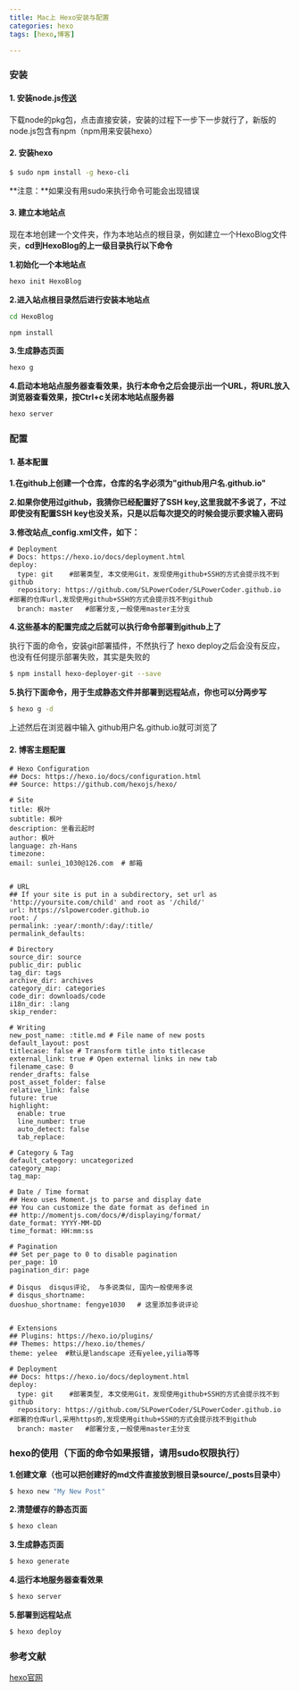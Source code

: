 ```yaml
---
title: Mac上 Hexo安装与配置
categories: hexo
tags: [hexo,博客]

---
```


### 安装
#### 1. 安装node.js[传送](https://nodejs.org/en/)
下载node的pkg包，点击直接安装，安装的过程下一步下一步就行了，新版的node.js包含有npm（npm用来安装hexo）
#### 2. 安装hexo
``` bash
$ sudo npm install -g hexo-cli
```

**注意：**如果没有用sudo来执行命令可能会出现错误

#### 3. 建立本地站点
现在本地创建一个文件夹，作为本地站点的根目录，例如建立一个HexoBlog文件夹，**cd到HexoBlog的上一级目录执行以下命令**

**1.初始化一个本地站点**

``` bash
hexo init HexoBlog
```

**2.进入站点根目录然后进行安装本地站点**

``` bash
cd HexoBlog
```

``` bash
npm install
```

**3.生成静态页面**

``` bash
hexo g
```

**4.启动本地站点服务器查看效果，执行本命令之后会提示出一个URL，将URL放入浏览器查看效果，按Ctrl+c关闭本地站点服务器**

``` bash
hexo server
```

### 配置
#### 1. 基本配置
**1.在github上创建一个仓库，仓库的名字必须为"github用户名.github.io"**

**2.如果你使用过github，我猜你已经配置好了SSH key,这里我就不多说了，不过即使没有配置SSH key也没关系，只是以后每次提交的时候会提示要求输入密码**

**3.修改站点_config.xml文件，如下：**

```
# Deployment
# Docs: https://hexo.io/docs/deployment.html
deploy:
  type: git    #部署类型, 本文使用Git，发现使用github+SSH的方式会提示找不到github
  repository: https://github.com/SLPowerCoder/SLPowerCoder.github.io  #部署的仓库url,发现使用github+SSH的方式会提示找不到github
  branch: master   #部署分支,一般使用master主分支
```
**4.这些基本的配置完成之后就可以执行命令部署到github上了**

执行下面的命令，安装git部署插件，不然执行了 hexo deploy之后会没有反应，也没有任何提示部署失败，其实是失败的

``` bash 
$ npm install hexo-deployer-git --save
```

**5.执行下面命令，用于生成静态文件并部署到远程站点，你也可以分两步写**

``` bash 
$ hexo g -d
```

上述然后在浏览器中输入 github用户名.github.io就可浏览了

#### 2. 博客主题配置

```
# Hexo Configuration
## Docs: https://hexo.io/docs/configuration.html
## Source: https://github.com/hexojs/hexo/

# Site
title: 枫叶
subtitle: 枫叶
description: 坐看云起时
author: 枫叶
language: zh-Hans 
timezone:
email: sunlei_1030@126.com  # 邮箱


# URL
## If your site is put in a subdirectory, set url as 'http://yoursite.com/child' and root as '/child/'
url: https://slpowercoder.github.io
root: /
permalink: :year/:month/:day/:title/
permalink_defaults:

# Directory
source_dir: source
public_dir: public
tag_dir: tags
archive_dir: archives
category_dir: categories
code_dir: downloads/code
i18n_dir: :lang
skip_render:

# Writing
new_post_name: :title.md # File name of new posts
default_layout: post
titlecase: false # Transform title into titlecase
external_link: true # Open external links in new tab
filename_case: 0
render_drafts: false
post_asset_folder: false
relative_link: false
future: true
highlight:
  enable: true
  line_number: true
  auto_detect: false
  tab_replace:

# Category & Tag
default_category: uncategorized
category_map:
tag_map:

# Date / Time format
## Hexo uses Moment.js to parse and display date
## You can customize the date format as defined in
## http://momentjs.com/docs/#/displaying/format/
date_format: YYYY-MM-DD
time_format: HH:mm:ss

# Pagination
## Set per_page to 0 to disable pagination
per_page: 10
pagination_dir: page

# Disqus  disqus评论,  与多说类似, 国内一般使用多说
# disqus_shortname: 
duoshuo_shortname: fengye1030   # 这里添加多说评论


# Extensions
## Plugins: https://hexo.io/plugins/
## Themes: https://hexo.io/themes/
theme: yelee  #默认是landscape 还有yelee,yilia等等

# Deployment
## Docs: https://hexo.io/docs/deployment.html
deploy:
  type: git    #部署类型, 本文使用Git，发现使用github+SSH的方式会提示找不到github
  repository: https://github.com/SLPowerCoder/SLPowerCoder.github.io  #部署的仓库url,采用https的,发现使用github+SSH的方式会提示找不到github
  branch: master   #部署分支,一般使用master主分支

```

### hexo的使用（下面的命令如果报错，请用sudo权限执行）

**1.创建文章（也可以把创建好的md文件直接放到根目录source/_posts目录中）**

``` bash
$ hexo new "My New Post"
```

**2.清楚缓存的静态页面**

``` bash
$ hexo clean
```

**3.生成静态页面**

``` bash
$ hexo generate
```

**4.运行本地服务器查看效果**

``` bash
$ hexo server
```

**5.部署到远程站点**

``` bash
$ hexo deploy
```

### 参考文献
[hexo官网](https://hexo.io/)
